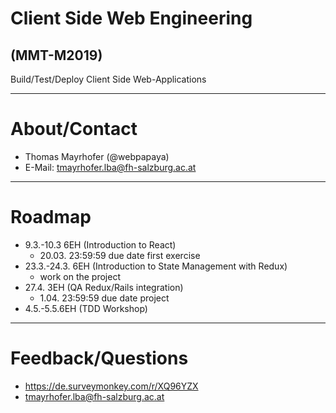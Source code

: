 # Client Side Web Engineering
## (MMT-M2019)

Build/Test/Deploy Client Side Web-Applications

---

# About/Contact

- Thomas Mayrhofer (@webpapaya)
- E-Mail: tmayrhofer.lba@fh-salzburg.ac.at

---

# Roadmap

- 9.3.-10.3 6EH (Introduction to React)
  - 20.03. 23:59:59 due date first exercise
- 23.3.-24.3. 6EH (Introduction to State Management with Redux)
  - work on the project
- 27.4. 3EH (QA Redux/Rails integration)
  - 1.04. 23:59:59 due date project
- 4.5.-5.5.6EH (TDD Workshop)

---

# Feedback/Questions

- https://de.surveymonkey.com/r/XQ96YZX
- tmayrhofer.lba@fh-salzburg.ac.at